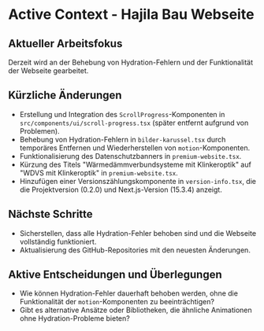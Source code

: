 # Active Context - Hajila Bau Webseite

## Aktueller Arbeitsfokus
Derzeit wird an der Behebung von Hydration-Fehlern und der Funktionalität der Webseite gearbeitet.

## Kürzliche Änderungen
- Erstellung und Integration des `ScrollProgress`-Komponenten in `src/components/ui/scroll-progress.tsx` (später entfernt aufgrund von Problemen).
- Behebung von Hydration-Fehlern in `bilder-karussel.tsx` durch temporäres Entfernen und Wiederherstellen von `motion`-Komponenten.
- Funktionalisierung des Datenschutzbanners in `premium-website.tsx`.
- Kürzung des Titels "Wärmedämmverbundsysteme mit Klinkeroptik" auf "WDVS mit Klinkeroptik" in `premium-website.tsx`.
- Hinzufügen einer Versionszählungskomponente in `version-info.tsx`, die die Projektversion (0.2.0) und Next.js-Version (15.3.4) anzeigt.

## Nächste Schritte
- Sicherstellen, dass alle Hydration-Fehler behoben sind und die Webseite vollständig funktioniert.
- Aktualisierung des GitHub-Repositories mit den neuesten Änderungen.

## Aktive Entscheidungen und Überlegungen
- Wie können Hydration-Fehler dauerhaft behoben werden, ohne die Funktionalität der `motion`-Komponenten zu beeinträchtigen?
- Gibt es alternative Ansätze oder Bibliotheken, die ähnliche Animationen ohne Hydration-Probleme bieten?
